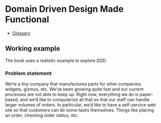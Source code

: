 # Domain Driven Design Made Functional

- [Glossary]

## Working example

The book uses a realistic example to explore DDD.

### Problem statement

We’re a tiny company that manufactures parts for other companies: widgets,
gizmos, etc. We’ve been growing quite fast and our current processes are not
able to keep up. Right now, everything we do is paper-based, and we’d like to
computerize all that so that our staff can handle larger volumes of orders.
In particular, we’d like to have a self-service web site so that customers can
do some tasks themselves. Things like placing an order, checking order status,
etc.

[Glossary]: ./glossary.md

